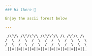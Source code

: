 ```yaml
---
### Hi there 👋

Enjoy the ascii forest below

---
```

```
 /\^/\ /\^/\^/\ /\^/\^/\ /\ /\^/\ /\
/  \  /  \  /  \  /  /  \  /  \  \  \
/  \  /  \  /  \  /  /  \  /  \  \  \
_||=||=||=||=||=||=||=||=||=||=||=||_
```
<!--
**BradleyB-2020/BradleyB-2020** is a ✨ _special_ ✨ repository because its `README.md` (this file) appears on your GitHub profile.

Here are some ideas to get you started:

- 🔭 I’m currently working on ...
- 🌱 I’m currently learning ...
- 👯 I’m looking to collaborate on ...
- 🤔 I’m looking for help with ...
- 💬 Ask me about ...
- 📫 How to reach me: ...
- 😄 Pronouns: ...
- ⚡ Fun fact: ...
-->
